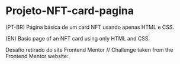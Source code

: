 # Projeto-NFT-card-pagina
(PT-BR) Página básica de um card NFT usando apenas HTML e CSS.

(EN) Basic page of an NFT card using only HTML and CSS.

Desafio retirado do site Frontend Mentor // Challenge taken from the Frontend Mentor website:
